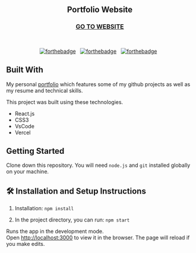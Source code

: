 <h2 align="center">
  Portfolio Website<br/>
  <h3 align ="center"><a href ="https://tanushreeb.vercel.app/">GO TO WEBSITE</a></h3>
</h2>


<br/>

<div align="center">

[![forthebadge](https://forthebadge.com/images/badges/built-with-love.svg)](https://forthebadge.com) &nbsp;
[![forthebadge](https://forthebadge.com/images/badges/made-with-javascript.svg)](https://forthebadge.com) &nbsp;
[![forthebadge](https://forthebadge.com/images/badges/open-source.svg)](https://forthebadge.com) &nbsp;


</div>

## Built With

My personal <a href="https://tanushreeb.vercel.app/" target="">portfolio</a> which features some of my github projects as well as my resume and technical skills.<br/>

This project was built using these technologies.

- React.js
- CSS3
- VsCode
- Vercel

## Getting Started

Clone down this repository. You will need `node.js` and `git` installed globally on your machine.

## 🛠 Installation and Setup Instructions

1. Installation: `npm install`

2. In the project directory, you can run: `npm start`

Runs the app in the development mode.\
Open [http://localhost:3000](http://localhost:3000) to view it in the browser.
The page will reload if you make edits.
